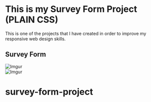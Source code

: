 # This is my Survey Form Project (PLAIN CSS)
This is one of the projects that I have created in order to improve my responsive web design skills.
## Survey Form
![Imgur](https://i.imgur.com/A5udgCY.png)  
![Imgur](https://i.imgur.com/xVIcONt.png)
# survey-form-project
